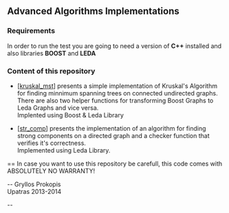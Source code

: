 
## Advanced Algorithms Implementations

### Requirements
In order to run the test you are going to need a version of <b>C++</b> installed and also libraries <b>BOOST</b> and <b>LEDA</b>

### Content of this repository

* [[kruskal_mst](https://github.com/Nacho-Libre/kruskal_strong_comp/tree/master/kruskal_mst)] presents a simple implementation of Kruskal's Algorithm for finding minnimum spanning trees on connected undirected graphs. There are also two helper functions for transforming Boost Graphs to Leda Graphs and vice versa.<br>Implented using Boost & Leda Library


* [[str_comp](https://github.com/Nacho-Libre/kruskal_strong_comp/tree/master/str_comp)] presents the implementation of an algorithm for finding strong components on a directed graph and a checker function that verifies it's correctness. <br>Implemented using Leda Library.


==
In case you want to use this repository be carefull, this code comes with ABSOLUTELY NO WARRANTY!

--
Gryllos Prokopis<br> 
Upatras 2013-2014 

--
